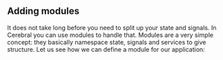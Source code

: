 ## Adding modules

It does not take long before you need to split up your state and signals. In Cerebral you can use modules to handle that. Modules are a very simple concept: they basically namespace state, signals and services to give structure. Let us see how we can define a module for our application:

